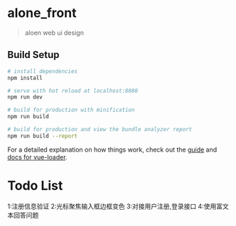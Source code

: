 # alone_front

> aloen web ui design

## Build Setup

``` bash
# install dependencies
npm install

# serve with hot reload at localhost:8080
npm run dev

# build for production with minification
npm run build

# build for production and view the bundle analyzer report
npm run build --report
```

For a detailed explanation on how things work, check out the [guide](http://vuejs-templates.github.io/webpack/) and [docs for vue-loader](http://vuejs.github.io/vue-loader).
# Todo List
1:注册信息验证
2:光标聚焦输入框边框变色
3:对接用户注册,登录接口
4:使用富文本回答问题
